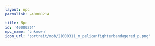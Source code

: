 ```yaml
---
layout: npc
permalink: /40000214

title: Npc
id: '40000214'
npc_name: 'Unknown'
icon_url: 'portrait/mob/21000311_m_pelicanfighterbandagered_p.png'
---
```

